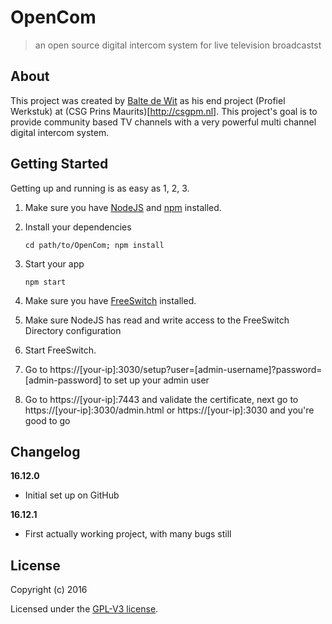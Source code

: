 # OpenCom

> an open source digital intercom system for live television broadcastst

## About

This project was created by [Balte de Wit](http://balte.nl) as his end project (Profiel Werkstuk) at (CSG Prins Maurits)[http://csgpm.nl]. This project's goal is to provide community based TV channels with a very powerful multi channel digital intercom system.

## Getting Started

Getting up and running is as easy as 1, 2, 3.

1. Make sure you have [NodeJS](https://nodejs.org/) and [npm](https://www.npmjs.com/) installed.
2. Install your dependencies
    
    ```
    cd path/to/OpenCom; npm install
    ```

3. Start your app
    
    ```
    npm start
    ```

4. Make sure you have [FreeSwitch](http://freeswitch.org/) installed.

5. Make sure NodeJS has read and write access to the FreeSwitch Directory configuration

6. Start FreeSwitch.

7. Go to https://[your-ip]:3030/setup?user=[admin-username]?password=[admin-password] to set up your admin user

8. Go to https://[your-ip]:7443 and validate the certificate, next go to https://[your-ip]:3030/admin.html or https://[your-ip]:3030 and you're good to go

## Changelog

__16.12.0__

- Initial set up on GitHub

__16.12.1__

- First actually working project, with many bugs still

## License

Copyright (c) 2016

Licensed under the [GPL-V3 license](LICENSE).
